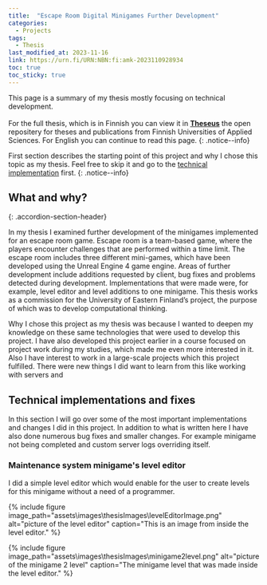 ```yaml
---
title:  "Escape Room Digital Minigames Further Development"
categories: 
  - Projects
tags:
  - Thesis
last_modified_at: 2023-11-16
link: https://urn.fi/URN:NBN:fi:amk-2023110928934
toc: true
toc_sticky: true
---
```


This page is a summary of my thesis mostly focusing on technical development. <br><br>
For the full thesis, which is in Finnish you can view it in **[Theseus](https://urn.fi/URN:NBN:fi:amk-2023110928934)** the open repositery for theses and publications from Finnish Universities of Applied Sciences. For English you can continue to read this page.
{: .notice--info}

First section describes the starting point of this project and why I chose this topic as my thesis. Feel free to skip it and go to the [technical implementation](#technical-implementations-and-fixes) first.
{: .notice--info}

## What and why?
{: .accordion-section-header}

  <div class="accordion-section-content">
    <p>
      In my thesis I examined further development of the minigames implemented for an escape room game. Escape room is a team-based game, where the players encounter challenges that are performed within a time limit. The escape room includes three different mini-games, which have been developed using the Unreal Engine 4 game  engine. Areas of further development include additions requested by client, bug fixes and problems detected during development. Implementations that were made were, for example, level editor and level additions to one minigame. This thesis works as a commission for the University of Eastern Finland’s project, the purpose of which was to develop computational thinking.
    </p>
    <p>
      Why I chose this project as my thesis was because I wanted to deepen my knowledge on these same technologies that were used to develop this project. I have also developed this project earlier in a course focused on project work during my studies, which made me even more interested in it. Also I have interest to work in a large-scale projects which this project fulfilled. There were new things I did want to learn from this like working with servers and
    </p>
  </div>

## Technical implementations and fixes

In this section I will go over some of the most important implementations and changes I did in this project. In addition to what is written here I have also done numerous bug fixes and smaller changes. For example minigame not being completed and custom server logs overriding itself.

### Maintenance system minigame's level editor

I did a simple level editor which would enable for the user to create levels for this minigame without a need of a programmer.

{% include figure image_path="assets\images\thesisImages\levelEditorImage.png" alt="picture of the level editor" caption="This is an image from inside the level editor." %}

{% include figure image_path="assets\images\thesisImages\minigame2level.png" alt="picture of the minigame 2 level" caption="The minigame level that was made inside the level editor." %}


